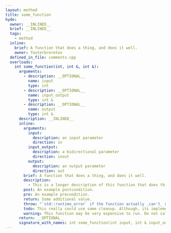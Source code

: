 ```yaml
---
layout: method
title: some_function
hyde:
  owner: __INLINED__
  brief: __INLINED__
  tags:
    - method
  inline:
    brief: A function that does a thing, and does it well.
    owner: fosterbrereton
  defined_in_file: comments.cpp
  overloads:
    int some_function(int, int &, int &):
      arguments:
        - description: __OPTIONAL__
          name: input
          type: int
        - description: __OPTIONAL__
          name: input_output
          type: int &
        - description: __OPTIONAL__
          name: output
          type: int &
      description: __INLINED__
      inline:
        arguments:
          input:
            description: an input parameter
            direction: in
          input_output:
            description: a bidirectional parameter
            direction: inout
          output:
            description: an output parameter
            direction: out
        brief: A function that does a thing, and does it well.
        description:
          - This is a longer description of this function that does things as well as it does. Notice how long this comment is! So impressive. 💥
        post: An example postcondition.
        pre: An example precondition.
        return: Some additional value.
        throw: "`std::runtime_error` if the function actually _can't_ do the thing. Sorry!"
        todo: This really could use some cleanup. Although, its implementation doesn't exist...
        warning: This function may be very expensive to run. Do not call it inside a loop.
      return: __OPTIONAL__
      signature_with_names: int some_function(int input, int & input_output, int & output)
---
```

